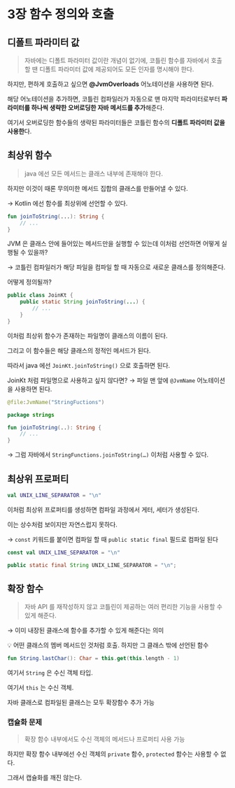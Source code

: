 # 3장 함수 정의와 호출

## 디폴트 파라미터 값

> 자바에는 디폴트 파라미터 값이란 개념이 없기에,  코틀린 함수를 자바에서 호출할 땐 디폴트 파라미터 값에 제공되어도 모든 인자를 명시해야 한다.
>

하지만, 편하게 호출하고 싶으면 **@JvmOverloads** 어노테이션을 사용하면 된다.

해당 어노테이션을 추가하면, 코틀린 컴파일러가 자동으로 맨 마지막 파라미터로부터 **파라미터를 하나씩 생략한 오버로딩한 자바 메서드를 추가**해준다.

여기서 오버로딩한 함수들의 생략된 파라미터들은 코틀린 함수의 **디폴트 파라미터 값을 사용한**다.

## 최상위 함수

> java 에선 모든 메서드는 클래스 내부에 존재해야 한다.
>

하지만 이것이 때론 무의미한 메서드 집합의 클래스를 만들어낼 수 있다.

→ Kotlin 에선 함수를 최상위에 선언할 수 있다.

```kotlin
fun joinToString(...): String {
	// ...
}
```

JVM 은 클래스 안에 들어있는 메서드만을 실행할 수 있는데 이처럼 선언하면 어떻게 실행될 수 있을까?

→ 코틀린 컴파일러가 해당 파일을 컴파일 할 때 자동으로 새로운 클래스를 정의해준다.

어떻게 정의될까?

```java
public class JoinKt {
	public static String joinToString(...) {
		// ...
	}
}
```

이처럼 최상위 함수가 존재하는 파일명이 클래스의 이름이 된다.

그리고 이 함수들은 해당 클래스의 정적인 메서드가 된다.

따라서 java 에선 `JoinKt.joinToString()` 으로 호출하면 된다.

JoinKt 처럼 파일명으로 사용하고 싶지 않다면? → 파일 맨 앞에 `@JvmName` 어노테이션을 사용하면 된다.

```kotlin
@file:JvmName("StringFuctions")

package strings

fun joinToString(..): String {
	// ...
}
```

→ 그럼 자바에서 `StringFunctions.joinToString(…)` 이처럼 사용할 수 있다.

## 최상위 프로퍼티

```kotlin
val UNIX_LINE_SEPARATOR = "\n"
```

이처럼 최상위 프로퍼티를 생성하면 컴파일 과정에서 게터, 세터가 생성된다.

이는 상수처럼 보이지만 자연스럽지 못하다.

→ `const` 키워드를 붙이면 컴파일 할 때 `public static final` 필드로 컴파일 된다

```kotlin
const val UNIX_LINE_SEPARATOR = "\n"
```

```java
public static final String UNIX_LINE_SEPARATOR = "\n";
```

## 확장 함수

> 자바 API 를 재작성하지 않고 코틀린이 제공하는 여러 편리한 기능을 사용할 수 있게 해준다.
>

→ 이미 내장된 클래스에 함수를 추가할 수 있게 해준다는 의미

<aside>
💡 어떤 클래스의 멤버 메서드인 것처럼 호출. 하지만 그 클래스 밖에 선언된 함수

</aside>

```kotlin
fun String.lastChar(): Char = this.get(this.length - 1)
```

여기서 `String` 은 수신 객체 타입.

여기서 `this` 는 수신 객체.

자바 클래스로 컴파일된 클래스는 모두 확장함수 추가 가능

### 캡슐화 문제

> 확장 함수 내부에서도 수신 객체의 메서드나 프로퍼티 사용 가능
>

하지만 확장 함수 내부에선 수신 객체의 `private` 함수, `protected` 함수는 사용할 수 없다.

그래서 캡슐화를 깨진 않는다.